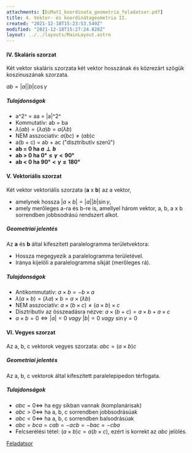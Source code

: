 ```yaml
---
attachments: [DiMat1_koordinata_geometria_feladatsor.pdf]
title: 4. Vektor- és koordinátageometria II.
created: "2021-12-18T15:23:53.549Z"
modified: "2021-12-18T15:27:24.828Z"
layout: ../../layouts/MainLayout.astro
---
```


#### IV. Skaláris szorzat

Két vektor skaláris szorzata két vektor hosszának és közrezárt szögük koszinuszának szorzata.

$ab = |a||b|\cos \gamma$

##### Tulajdonságok

- a^2^ = aa = |a|^2^
- Kommutatív: ab = ba
- $\lambda(ab) = (\lambda a)b = a(\lambda b)$
- NEM asszociatív: $a(bc) \ne (ab)c$
- a(b + c) = ab + ac ("disztributív szerű")
- **ab = 0 ha $a\perp b$**
- **ab > 0 ha $0° \leq \gamma \lt 90°$**
- **ab < 0 ha $90° \lt \gamma \leq 180°$**

#### V. Vektoriális szorzat

Két vektor vektoriális szorzata (**a** x **b**) az a vektor,

- amelynek hossza $|a \times b| = |a||b|\sin\gamma$,
- amely merőleges a-ra és b-re is,
  amellyel három vektor, a, b, a x b sorrendben jobbsodrású rendszert alkot.

##### Geometriai jelentés

Az **a** és **b** által kifeszített paralelogramma területvektora:

- Hossza megegyezik a paralelogramma területével.
- Iránya kijelöli a paralelogramma síkját (merőleges rá).

##### Tulajdonságok

- Antikommutatív: $a \times b = -b \times a$
- $\lambda(a \times b) = (\lambda a) \times b = a \times (\lambda b)$
- NEM asszociatív: $a \times (b \times c) \neq (a \times b) \times c$
- Disztributív az összeadásra nézve: $a \times (b + c) = a \times b + a \times c$
- $a \times b = 0 \iff |a| = 0\ vagy\ |b| = 0\ vagy\ \sin\gamma = 0$

#### VI. Vegyes szorzat

Az a, b, c vektorok vegyes szorzata:
$abc = (a \times b)c$

##### Geometriai jelentés

Az a, b, c vektorok által kifeszített paralelepipedon térfogata.

##### Tulajdonságok

- $abc = 0 \iff$ ha egy síkban vannak (komplanárisak)
- $abc > 0 \iff$ ha a, b, c sorrendben jobbsodrásúak
- $abc < 0 \iff$ ha a, b, c sorrendben balsodrásúak
- $abc = bca = cab = -acb = -bac = -cba$
- Felcserélési tétel: $(a \times b)c = a(b \times c)$, ezért is korrekt az _abc_ jelölés.

[Feladatsor](https://unidoc.hanubence.tech/attachments/DiMat1_koordinata_geometria_feladatsor.pdf)
